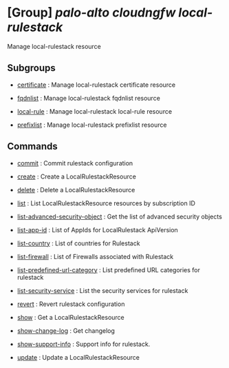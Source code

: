 # [Group] _palo-alto cloudngfw local-rulestack_

Manage local-rulestack resource

## Subgroups

- [certificate](/Commands/palo-alto/cloudngfw/local-rulestack/certificate/readme.md)
: Manage local-rulestack certificate resource

- [fqdnlist](/Commands/palo-alto/cloudngfw/local-rulestack/fqdnlist/readme.md)
: Manage local-rulestack fqdnlist resource

- [local-rule](/Commands/palo-alto/cloudngfw/local-rulestack/local-rule/readme.md)
: Manage local-rulestack local-rule resource

- [prefixlist](/Commands/palo-alto/cloudngfw/local-rulestack/prefixlist/readme.md)
: Manage local-rulestack prefixlist resource

## Commands

- [commit](/Commands/palo-alto/cloudngfw/local-rulestack/_commit.md)
: Commit rulestack configuration

- [create](/Commands/palo-alto/cloudngfw/local-rulestack/_create.md)
: Create a LocalRulestackResource

- [delete](/Commands/palo-alto/cloudngfw/local-rulestack/_delete.md)
: Delete a LocalRulestackResource

- [list](/Commands/palo-alto/cloudngfw/local-rulestack/_list.md)
: List LocalRulestackResource resources by subscription ID

- [list-advanced-security-object](/Commands/palo-alto/cloudngfw/local-rulestack/_list-advanced-security-object.md)
: Get the list of advanced security objects

- [list-app-id](/Commands/palo-alto/cloudngfw/local-rulestack/_list-app-id.md)
: List of AppIds for LocalRulestack ApiVersion

- [list-country](/Commands/palo-alto/cloudngfw/local-rulestack/_list-country.md)
: List of countries for Rulestack

- [list-firewall](/Commands/palo-alto/cloudngfw/local-rulestack/_list-firewall.md)
: List of Firewalls associated with Rulestack

- [list-predefined-url-category](/Commands/palo-alto/cloudngfw/local-rulestack/_list-predefined-url-category.md)
: List predefined URL categories for rulestack

- [list-security-service](/Commands/palo-alto/cloudngfw/local-rulestack/_list-security-service.md)
: List the security services for rulestack

- [revert](/Commands/palo-alto/cloudngfw/local-rulestack/_revert.md)
: Revert rulestack configuration

- [show](/Commands/palo-alto/cloudngfw/local-rulestack/_show.md)
: Get a LocalRulestackResource

- [show-change-log](/Commands/palo-alto/cloudngfw/local-rulestack/_show-change-log.md)
: Get changelog

- [show-support-info](/Commands/palo-alto/cloudngfw/local-rulestack/_show-support-info.md)
: Support info for rulestack.

- [update](/Commands/palo-alto/cloudngfw/local-rulestack/_update.md)
: Update a LocalRulestackResource
